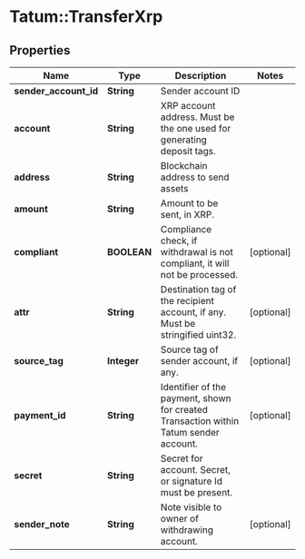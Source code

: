 # Tatum::TransferXrp

## Properties
Name | Type | Description | Notes
------------ | ------------- | ------------- | -------------
**sender_account_id** | **String** | Sender account ID | 
**account** | **String** | XRP account address. Must be the one used for generating deposit tags. | 
**address** | **String** | Blockchain address to send assets | 
**amount** | **String** | Amount to be sent, in XRP. | 
**compliant** | **BOOLEAN** | Compliance check, if withdrawal is not compliant, it will not be processed. | [optional] 
**attr** | **String** | Destination tag of the recipient account, if any. Must be stringified uint32. | [optional] 
**source_tag** | **Integer** | Source tag of sender account, if any. | [optional] 
**payment_id** | **String** | Identifier of the payment, shown for created Transaction within Tatum sender account. | [optional] 
**secret** | **String** | Secret for account. Secret, or signature Id must be present. | 
**sender_note** | **String** | Note visible to owner of withdrawing account. | [optional] 


